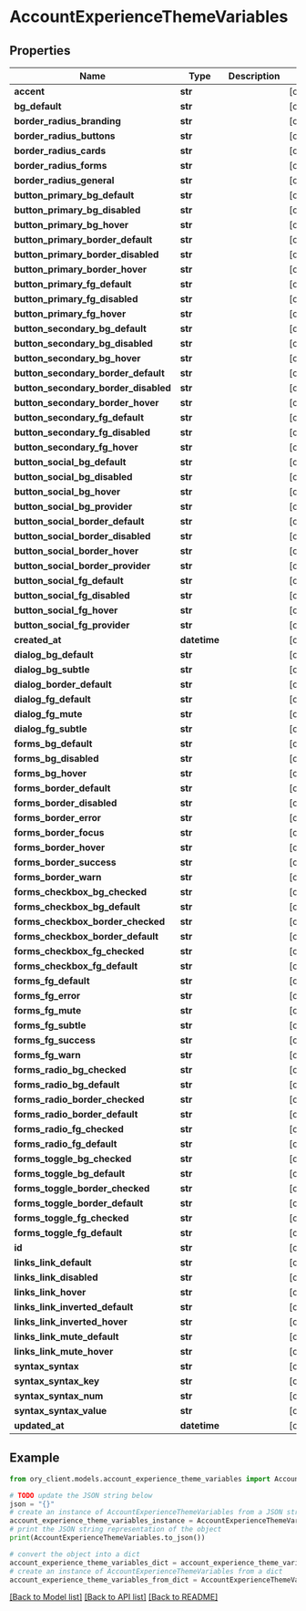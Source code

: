 # AccountExperienceThemeVariables


## Properties

Name | Type | Description | Notes
------------ | ------------- | ------------- | -------------
**accent** | **str** |  | [optional] 
**bg_default** | **str** |  | [optional] 
**border_radius_branding** | **str** |  | [optional] 
**border_radius_buttons** | **str** |  | [optional] 
**border_radius_cards** | **str** |  | [optional] 
**border_radius_forms** | **str** |  | [optional] 
**border_radius_general** | **str** |  | [optional] 
**button_primary_bg_default** | **str** |  | [optional] 
**button_primary_bg_disabled** | **str** |  | [optional] 
**button_primary_bg_hover** | **str** |  | [optional] 
**button_primary_border_default** | **str** |  | [optional] 
**button_primary_border_disabled** | **str** |  | [optional] 
**button_primary_border_hover** | **str** |  | [optional] 
**button_primary_fg_default** | **str** |  | [optional] 
**button_primary_fg_disabled** | **str** |  | [optional] 
**button_primary_fg_hover** | **str** |  | [optional] 
**button_secondary_bg_default** | **str** |  | [optional] 
**button_secondary_bg_disabled** | **str** |  | [optional] 
**button_secondary_bg_hover** | **str** |  | [optional] 
**button_secondary_border_default** | **str** |  | [optional] 
**button_secondary_border_disabled** | **str** |  | [optional] 
**button_secondary_border_hover** | **str** |  | [optional] 
**button_secondary_fg_default** | **str** |  | [optional] 
**button_secondary_fg_disabled** | **str** |  | [optional] 
**button_secondary_fg_hover** | **str** |  | [optional] 
**button_social_bg_default** | **str** |  | [optional] 
**button_social_bg_disabled** | **str** |  | [optional] 
**button_social_bg_hover** | **str** |  | [optional] 
**button_social_bg_provider** | **str** |  | [optional] 
**button_social_border_default** | **str** |  | [optional] 
**button_social_border_disabled** | **str** |  | [optional] 
**button_social_border_hover** | **str** |  | [optional] 
**button_social_border_provider** | **str** |  | [optional] 
**button_social_fg_default** | **str** |  | [optional] 
**button_social_fg_disabled** | **str** |  | [optional] 
**button_social_fg_hover** | **str** |  | [optional] 
**button_social_fg_provider** | **str** |  | [optional] 
**created_at** | **datetime** |  | [optional] 
**dialog_bg_default** | **str** |  | [optional] 
**dialog_bg_subtle** | **str** |  | [optional] 
**dialog_border_default** | **str** |  | [optional] 
**dialog_fg_default** | **str** |  | [optional] 
**dialog_fg_mute** | **str** |  | [optional] 
**dialog_fg_subtle** | **str** |  | [optional] 
**forms_bg_default** | **str** |  | [optional] 
**forms_bg_disabled** | **str** |  | [optional] 
**forms_bg_hover** | **str** |  | [optional] 
**forms_border_default** | **str** |  | [optional] 
**forms_border_disabled** | **str** |  | [optional] 
**forms_border_error** | **str** |  | [optional] 
**forms_border_focus** | **str** |  | [optional] 
**forms_border_hover** | **str** |  | [optional] 
**forms_border_success** | **str** |  | [optional] 
**forms_border_warn** | **str** |  | [optional] 
**forms_checkbox_bg_checked** | **str** |  | [optional] 
**forms_checkbox_bg_default** | **str** |  | [optional] 
**forms_checkbox_border_checked** | **str** |  | [optional] 
**forms_checkbox_border_default** | **str** |  | [optional] 
**forms_checkbox_fg_checked** | **str** |  | [optional] 
**forms_checkbox_fg_default** | **str** |  | [optional] 
**forms_fg_default** | **str** |  | [optional] 
**forms_fg_error** | **str** |  | [optional] 
**forms_fg_mute** | **str** |  | [optional] 
**forms_fg_subtle** | **str** |  | [optional] 
**forms_fg_success** | **str** |  | [optional] 
**forms_fg_warn** | **str** |  | [optional] 
**forms_radio_bg_checked** | **str** |  | [optional] 
**forms_radio_bg_default** | **str** |  | [optional] 
**forms_radio_border_checked** | **str** |  | [optional] 
**forms_radio_border_default** | **str** |  | [optional] 
**forms_radio_fg_checked** | **str** |  | [optional] 
**forms_radio_fg_default** | **str** |  | [optional] 
**forms_toggle_bg_checked** | **str** |  | [optional] 
**forms_toggle_bg_default** | **str** |  | [optional] 
**forms_toggle_border_checked** | **str** |  | [optional] 
**forms_toggle_border_default** | **str** |  | [optional] 
**forms_toggle_fg_checked** | **str** |  | [optional] 
**forms_toggle_fg_default** | **str** |  | [optional] 
**id** | **str** |  | [optional] 
**links_link_default** | **str** |  | [optional] 
**links_link_disabled** | **str** |  | [optional] 
**links_link_hover** | **str** |  | [optional] 
**links_link_inverted_default** | **str** |  | [optional] 
**links_link_inverted_hover** | **str** |  | [optional] 
**links_link_mute_default** | **str** |  | [optional] 
**links_link_mute_hover** | **str** |  | [optional] 
**syntax_syntax** | **str** |  | [optional] 
**syntax_syntax_key** | **str** |  | [optional] 
**syntax_syntax_num** | **str** |  | [optional] 
**syntax_syntax_value** | **str** |  | [optional] 
**updated_at** | **datetime** |  | [optional] 

## Example

```python
from ory_client.models.account_experience_theme_variables import AccountExperienceThemeVariables

# TODO update the JSON string below
json = "{}"
# create an instance of AccountExperienceThemeVariables from a JSON string
account_experience_theme_variables_instance = AccountExperienceThemeVariables.from_json(json)
# print the JSON string representation of the object
print(AccountExperienceThemeVariables.to_json())

# convert the object into a dict
account_experience_theme_variables_dict = account_experience_theme_variables_instance.to_dict()
# create an instance of AccountExperienceThemeVariables from a dict
account_experience_theme_variables_from_dict = AccountExperienceThemeVariables.from_dict(account_experience_theme_variables_dict)
```
[[Back to Model list]](../README.md#documentation-for-models) [[Back to API list]](../README.md#documentation-for-api-endpoints) [[Back to README]](../README.md)


